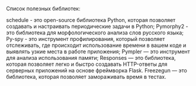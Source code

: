 Список полезных библиотек:

schedule - это open-source библиотека Python, которая позволяет создавать и настраивать периодические задачи в Python;
Pymorphy2 - это библиотека для морфологического анализа слов русского языка;
Py-spy - это инструмент профилирования, который позволяет отслеживать, где происходит использование времени в вашем коде и выявлять узкие места в работе приложения; 
Pympler — это инструмент для анализа использования памяти;
Responses — это библиотека, которая позволяет легко и быстро создавать HTTP-ответы для серверных приложений на основе фреймворка Flask.
Freezegun — это библиотека, которая позволяет замораживать время в тестах.
